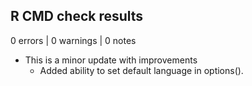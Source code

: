 ## R CMD check results

0 errors | 0 warnings | 0 notes

* This is a minor update with improvements
  * Added ability to set default language in options().
